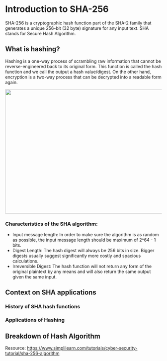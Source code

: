 # Introduction to SHA-256

SHA-256 is a cryptographic hash function part of the SHA-2 family that generates a unique 256-bit (32 byte) signature for any input text. SHA stands for Secure Hash Algorithm.

## What is hashing?

Hashing is a one-way process of scrambling raw information that cannot be reverse-engineered back to its original form. This function is called the hash function and we call the output a hash value/digest. On the other hand, encryption is a two-way process that can be decrypted into a readable form again.

<img src="https://www.simplilearn.com/ice9/free_resources_article_thumb/hashing1.PNG" width="600" height="400" />

### Characteristics of the SHA algorithm:

* Input message length: In order to make sure the algorithm is as random as possible, the input message length should be maximum of 2^64 - 1 bits.
* Digest Length: The hash digest will always be 256 bits in size. Bigger digests usually suggest significantly more costly and spacious calculations.
* Irreversible Digest: The hash function will not return any form of the original plaintext by any means and will also return the same output given the same input.

## Context on SHA applications

### History of SHA hash functions

### Applications of Hashing

## Breakdown of Hash Algorithm

Resource: https://www.simplilearn.com/tutorials/cyber-security-tutorial/sha-256-algorithm
